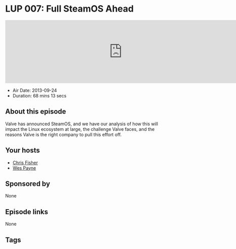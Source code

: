 # LUP 007: Full SteamOS Ahead

<iframe src="https://player.fireside.fm/v2/RUkczH-V+giB1lNLM?theme=dark" width="740" height="200" frameborder="0" scrolling="no"></iframe>

* Air Date: 2013-09-24
* Duration: 68 mins 13 secs

## About this episode

Valve has announced SteamOS, and we have our analysis of how this will impact the Linux ecosystem at large, the challenge Valve faces, and the reasons Valve is the right company to pull this effort off.

## Your hosts
* [Chris Fisher](https://linuxunplugged.com/hosts/chrislas)
* [Wes Payne](https://linuxunplugged.com/hosts/wes)

## Sponsored by

None



## Episode links

None



## Tags


